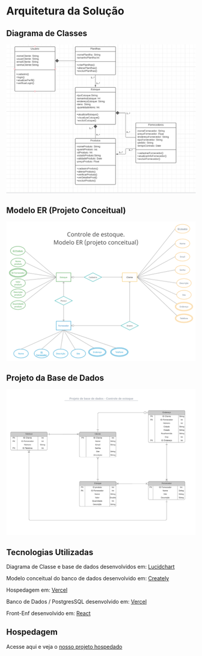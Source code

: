 # Arquitetura da Solução


## Diagrama de Classes

![Persona 2](img/Diagramadeclasse.JPG)



## Modelo ER (Projeto Conceitual)

![Projeto Conceitual](img/ModeloConceitual.png)



## Projeto da Base de Dados


![Projeto1](img/BaseDeDados.png)




## Tecnologias Utilizadas

Diagrama de Classe e base de dados desenvolvidos em: [Lucidchart](https://www.lucidchart.com/pages/)


Modelo conceitual do banco de dados desenvolvido em: [Creately](https://creately.com/pt/home/)


Hospedagem em: [Vercel](https://vercel.com/)


Banco de Dados / PostgresSQL desenvolvido em: [Vercel](https://vercel.com/storage/postgres)


Front-Enf desenvolvido em: [React](https://react.dev/)


## Hospedagem

Acesse aqui e veja o [nosso projeto hospedado](https://pmv-ads-2023-1-e2-proj-int-t6-controle-revendas-autonomos.vercel.app/)
